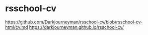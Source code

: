 # rsschool-cv
https://github.com/Darkjourneyman/rsschool-cv/blob/rsschool-cv-html/cv.md
https://darkjourneyman.github.io/rsschool-cv/